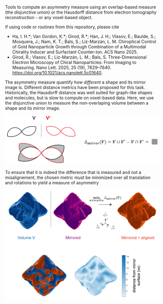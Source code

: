 Tools to compute an asymmetry measure using an overlap-based measure (the disjunctive union) or the Hausdorff distance from electron tomography reconstruction - or any voxel-based object.

If using code or routines from this repository, please cite
- Ha, I. H.\*; Van Gordon, K.\*; Girod, R.\*; Han, J. H.; Vlasov, E.; Baulde, S.; Mosquera, J.; Nam, K. T.; Bals, S.; Liz-Marzán, L. M. Chiroptical Control of Gold Nanoparticle Growth through Combination of a Multimodal Chirality Inducer and Surfactant Counter-Ion. ACS Nano 2025.
- Girod, R.; Vlasov, E.; Liz-Marzán, L. M.; Bals, S. Three-Dimensional Electron Microscopy of Chiral Nanoparticles: From Imaging to Measuring. Nano Lett. 2025, 25 (19), 7629–7640. https://doi.org/10.1021/acs.nanolett.5c01640.

The asymmetry measure quantify how *different* a shape and its mirror image is. Different distance metrics have been proposed for this task. Historically, the Hausdorff distance was well suited for graph-like shapes and molecules, but is slow to compute on voxel-based data. Here, we use the disjunctive union to measure the non-overlaping volume between a shape and its mirror image.

![alt text](description/disjunctive-union.png)

To ensure that it is indeed the difference that is measured and not a misalignement, the chosen metric must be minimized over all translation and rotations to yield a measure of asymmetry

![alt text](description/asymmetry-measure.png)


